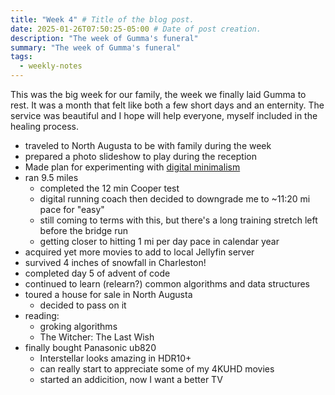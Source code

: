 ```yaml
---
title: "Week 4" # Title of the blog post.
date: 2025-01-26T07:50:25-05:00 # Date of post creation.
description: "The week of Gumma's funeral"
summary: "The week of Gumma's funeral"
tags:
  - weekly-notes
---
```


This was the big week for our family, the week we finally laid Gumma to rest. It was a month that felt like both a few short days and an enternity. The service was beautiful and I hope will help everyone, myself included in the healing process.

- traveled to North Augusta to be with family during the week 
- prepared a photo slideshow to play during the reception
- Made plan for experimenting with [digital minimalism](/posts/2025/experimenting-with-digital-minimalism) 
- ran 9.5 miles
  - completed the 12 min Cooper test
  - digital running coach then decided to downgrade me to ~11:20 mi pace for "easy"
  - still coming to terms with this, but there's a long training stretch left before the bridge run
  - getting closer to hitting 1 mi per day pace in calendar year
- acquired yet more movies to add to local Jellyfin server
- survived 4 inches of snowfall in Charleston!
- completed day 5 of advent of code
- continued to learn (relearn?) common algorithms and data structures
- toured a house for sale in North Augusta
  - decided to pass on it
- reading:
  - groking algorithms
  - The Witcher: The Last Wish
- finally bought Panasonic ub820
  - Interstellar looks amazing in HDR10+
  - can really start to appreciate some of my 4KUHD movies
  - started an addicition, now I want a better TV

